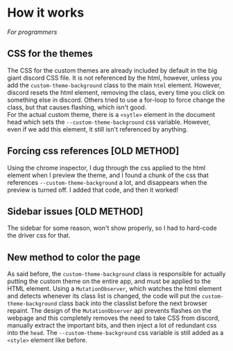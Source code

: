 # How it works
*For programmers*
## CSS for the themes
The CSS for the custom themes are already included by default in the big giant discord CSS file. It is not referenced by the html, however, unless you add the `custom-theme-background` class to the main `html` element. However, discord resets the html element, removing the class, every time you click on something else in discord. Others tried to use a for-loop to force change the class, but that causes flashing, which isn't good.  
For the actual custom theme, there is a `<sytle>` element in the document head which sets the `--custom-theme-background` css variable. However, even if we add this element, it still isn't referenced by anything.
## Forcing css references \[OLD METHOD\]
Using the chrome inspector, I dug through the css applied to the html element when I preview the theme, and I found a chunk of the css that references `--custom-theme-background` a lot, and disappears when the preview is turned off. I added that code, and then it worked!
## Sidebar issues \[OLD METHOD\]
The sidebar for some reason, won't show properly, so I had to hard-code the driver css for that.

## New method to color the page
As said before, the `custom-theme-background` class is responsible for actually putting the custom theme on the entire app, and must be applied to the HTML element. Using a `MutationObserver`, which watches the html element and detects whenever its class list is changed, the code will put the `custom-theme-background` class back into the classlist before the next browser repaint. The design of the `MutationObserver` api prevents flashes on the webpage and this completely removes the need to take CSS from discord, manually extract the important bits, and then inject a lot of redundant css into the `head`. The `--custom-theme-background` css variable is still added as a `<style>` element like before.